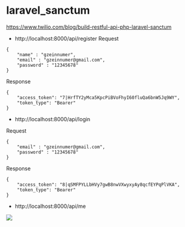 # laravel_sanctum
 
https://www.twilio.com/blog/build-restful-api-php-laravel-sanctum


- http://localhost:8000/api/register
Request
```
{
    "name" : "gzeinnumer",
    "email" : "gzeinnumer@gmail.com",
    "password" : "12345678"
}
```
Response
```
{
    "access_token": "7|HrfTY2yMca5KpcPiBVoFhyI60fluQa6bnW5Jq9WY",
    "token_type": "Bearer"
}
```

- http://localhost:8000/api/login

Request
```
{
    "email" : "gzeinnumer@gmail.com",
    "password" : "12345678"
}
```

Response
```
{
    "access_token": "8|qSMFPYLLbHVy7gwB8nwVXwyxyAy8qcfEYPqPlVKA",
    "token_type": "Bearer"
}
```

- http://localhost:8000/api/me

![]('preview/preview_1.png')